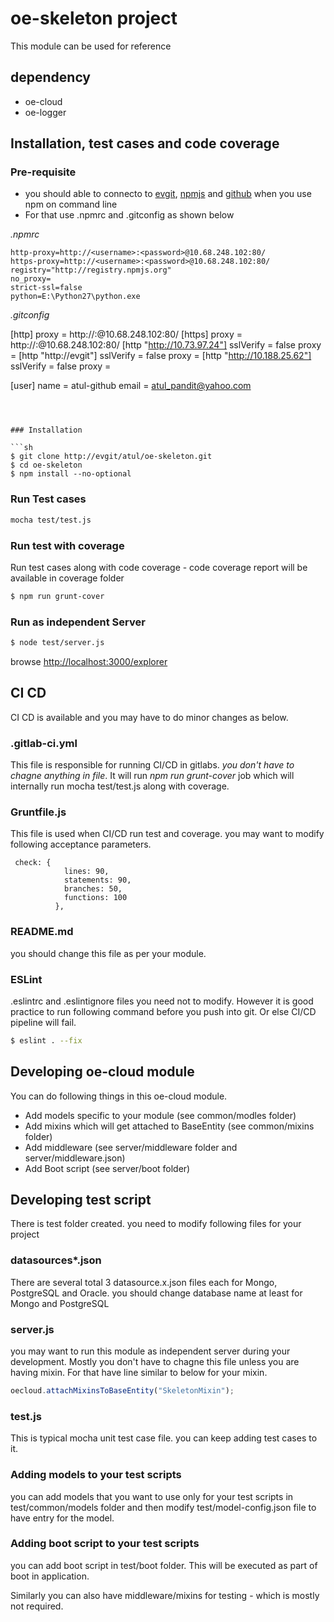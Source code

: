 # oe-skeleton project 

This module can be used for reference

## dependency
* oe-cloud
* oe-logger

## Installation, test cases and code coverage

### Pre-requisite

- you should able to connecto to [evgit](http://evgit), [npmjs](http://registry.npmjs.org) and [github](https://github.com) when you use npm on command line
- For that use .npmrc and .gitconfig as shown below

*.npmrc*

```
http-proxy=http://<username>:<password>@10.68.248.102:80/
https-proxy=http://<username>:<password>@10.68.248.102:80/
registry="http://registry.npmjs.org"
no_proxy=
strict-ssl=false
python=E:\Python27\python.exe
```

*.gitconfig*

[http]
proxy = http://<username>:<password>@10.68.248.102:80/
[https]
proxy = http://<username>:<password>@10.68.248.102:80/
[http "http://10.73.97.24"]
                sslVerify = false
                proxy =
[http "http://evgit"]
                sslVerify = false
                proxy =
[http "http://10.188.25.62"]
                sslVerify = false
                proxy =		                
				
[user]
	name = atul-github
	email = atul_pandit@yahoo.com
```



### Installation

```sh
$ git clone http://evgit/atul/oe-skeleton.git
$ cd oe-skeleton
$ npm install --no-optional
```



### Run Test cases

```sh
mocha test/test.js
```

### Run test with coverage

Run test cases along with code coverage - code coverage report will be available in coverage folder

```sh
$ npm run grunt-cover
```

### Run as independent Server

```sh
$ node test/server.js
```

browse  [http://localhost:3000/explorer](http://localhost:3000/explorer) 

## CI CD

CI CD is available and you may have to do minor changes as below.

### .gitlab-ci.yml

This file is responsible for running CI/CD in gitlabs. *you don't have to chagne anything in file*. It will run *npm run grunt-cover* job which will internally run mocha test/test.js along with coverage.


### Gruntfile.js

This file is used when CI/CD run test and coverage. you may want to modify following acceptance parameters.


```
 check: {
            lines: 90,
            statements: 90,
            branches: 50,
            functions: 100
          },

```

### README.md

you should change this file as per your module.

### ESLint

.eslintrc and .eslintignore files you need not to modify. However it is good practice to run following command before you push into git. Or else CI/CD pipeline will fail.

```sh
$ eslint . --fix
```

## Developing oe-cloud module

You can do following things in this oe-cloud module.

* Add models specific to your module (see common/modles folder)
* Add mixins which will get attached to BaseEntity (see common/mixins folder)
* Add middleware (see server/middleware folder and server/middleware.json)
* Add Boot script (see server/boot folder)

## Developing test script 

There is test folder created. you need to modify following files for your project

### datasources*.json 

There are several total 3 datasource.x.json files each for Mongo, PostgreSQL and Oracle. you should change database name at least for Mongo and PostgreSQL

### server.js

you may want to run this module as independent server during your development.  Mostly you don't have to chagne this file unless you are having mixin. For that have line similar to below for your mixin.

```javascript
oecloud.attachMixinsToBaseEntity("SkeletonMixin");

```

### test.js

This is typical mocha unit test case file. you can keep adding test cases to it.

### Adding models to your test scripts

you can add models that you want to use only for your test scripts in test/common/models folder and then modify test/model-config.json file to have entry for the model.

### Adding boot script to your test scripts

you can add boot script in test/boot folder. This will be executed as part of boot in application.

Similarly you can also have middleware/mixins for testing - which is mostly not required.
